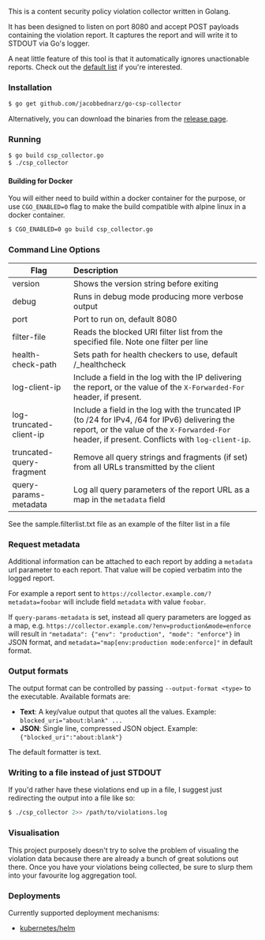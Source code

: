 This is a content security policy violation collector written in Golang.

It has been designed to listen on port 8080 and accept POST payloads
containing the violation report. It captures the report and will write
it to STDOUT via Go's logger.

A neat little feature of this tool is that it automatically ignores
unactionable reports. Check out the [default list][1] if you're interested.

### Installation


```sh
$ go get github.com/jacobbednarz/go-csp-collector
```

Alternatively, you can download the binaries from the [release page][2].

### Running

```sh
$ go build csp_collector.go
$ ./csp_collector
```

#### Building for Docker

You will either need to build within a docker container for the purpose, or use  `CGO_ENABLED=0` flag
to make the build compatible with alpine linux in a docker container.

```sh
$ CGO_ENABLED=0 go build csp_collector.go
```

### Command Line Options

| Flag  | Description |
|-------|:------------|
|version|Shows the version string before exiting|
|debug  |Runs in debug mode producing more verbose output|
|port	|Port to run on, default 8080|
|filter-file|Reads the blocked URI filter list from the specified file. Note one filter per line|
|health-check-path|Sets path for health checkers to use, default \/_healthcheck|
|log-client-ip|Include a field in the log with the IP delivering the report, or the value of the `X-Forwarded-For` header, if present.|
|log-truncated-client-ip|Include a field in the log with the truncated IP (to /24 for IPv4, /64 for IPv6) delivering the report, or the value of the `X-Forwarded-For` header, if present. Conflicts with `log-client-ip`.
|truncated-query-fragment|Remove all query strings and fragments (if set) from all URLs transmitted by the client|
|query-params-metadata|Log all query parameters of the report URL as a map in the `metadata` field|


See the sample.filterlist.txt file as an example of the filter list in a file

### Request metadata

Additional information can be attached to each report by adding a `metadata`
url parameter to each report. That value will be copied verbatim into the
logged report.

For example a report sent to `https://collector.example.com/?metadata=foobar`
will include field `metadata` with value `foobar`.

If `query-params-metadata` is set, instead all query parameters are logged as a
map, e.g. `https://collector.example.com/?env=production&mode=enforce` will
result in `"metadata": {"env": "production", "mode": "enforce"}` in JSON
format, and `metadata="map[env:production mode:enforce]"` in default format.

### Output formats

The output format can be controlled by passing `--output-format <type>`
to the executable. Available formats are:

- **Text**: A key/value output that quotes all the values. Example:
    `blocked_uri="about:blank" ...`
- **JSON**: Single line, compressed JSON object. Example:
    `{"blocked_uri":"about:blank"}`

The default formatter is text.

### Writing to a file instead of just STDOUT

If you'd rather have these violations end up in a file, I suggest just
redirecting the output into a file like so:

```sh
$ ./csp_collector 2>> /path/to/violations.log
```

### Visualisation

This project purposely doesn't try to solve the problem of visualing the
violation data because there are already a bunch of great solutions out
there. Once you have your violations being collected, be sure to slurp
them into your favourite log aggregation tool.

### Deployments

Currently supported deployment mechanisms:

- [kubernetes/helm][3]

[1]: https://github.com/jacobbednarz/go-csp-collector/blob/master/sample.filterlist.txt
[2]: https://github.com/jacobbednarz/go-csp-collector/releases
[3]: https://github.com/jacobbednarz/go-csp-collector/tree/master/deployments/kubernetes-helm/README.md
